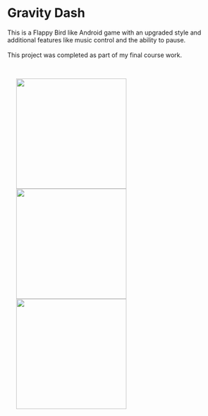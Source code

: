 <h1>Gravity Dash</h1>
<p>This is a Flappy Bird like Android game with an upgraded style and additional features like music control and the ability to pause. <br>  <br>This project was completed as part of my final course work.</p>
<br>
<p float="left">
<img width="250" src="https://github.com/user-attachments/assets/6e72346f-edc1-4962-b830-188468f1d88e" hspace="20" />
<img width="250" src="https://github.com/user-attachments/assets/54a36462-9138-4316-850c-fa102dd89f88" hspace="20" />
<img width="250" src="https://github.com/user-attachments/assets/309c1018-c5f0-4e47-be10-28d865be7a36" hspace="20" />
</p>
